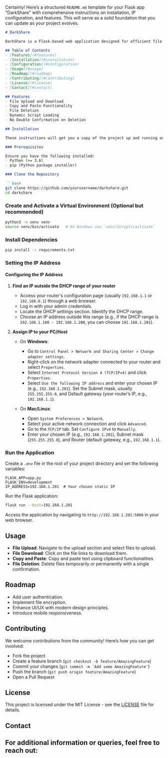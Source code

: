 Certainly! Here’s a structured `README.md` template for your Flask app "DarkShare" with comprehensive instructions on installation, IP configuration, and features. This will serve as a solid foundation that you can update as your project evolves.

```markdown
# DarkShare

DarkShare is a Flask-based web application designed for efficient file sharing and management. This README provides a comprehensive guide on installing the application, configuring the IP settings, and highlighting key features.

## Table of Contents
- [Features](#features)
- [Installation](#installation)
- [Configuration](#configuration)
- [Usage](#usage)
- [Roadmap](#roadmap)
- [Contributing](#contributing)
- [License](#license)
- [Contact](#contact)

## Features
- File Upload and Download
- Copy and Paste Functionality
- File Deletion
- Dynamic Script Loading
- No Double Confirmation on Deletion

## Installation

These instructions will get you a copy of the project up and running on your local machine for development and testing purposes.

### Prerequisites

Ensure you have the following installed:
- Python (>= 3.6)
- pip (Python package installer)

### Clone the Repository

```bash
git clone https://github.com/yourusername/darkshare.git
cd darkshare
```

### Create and Activate a Virtual Environment (Optional but recommended)

```bash
python3 -m venv venv
source venv/bin/activate   # On Windows use `venv\Scripts\activate`
```

### Install Dependencies

```bash
pip install -r requirements.txt
```

### Setting the IP Address

#### Configuring the IP Address
1. **Find an IP outside the DHCP range of your router**
   - Access your router's configuration page (usually `192.168.1.1` or `192.168.0.1`) through a web browser.
   - Log in with your admin credentials.
   - Locate the DHCP settings section. Identify the DHCP range.
   - Choose an IP address outside this range (e.g., if the DHCP range is `192.168.1.100 - 192.168.1.200`, you can choose `192.168.1.201`).

2. **Assign IP to your PC/Host**
   - On **Windows**:
     - Go to `Control Panel > Network and Sharing Center > Change adapter settings`.
     - Right-click on the network adapter connected to your router and select `Properties`.
     - Select `Internet Protocol Version 4 (TCP/IPv4)` and click `Properties`.
     - Select `Use the following IP address` and enter your chosen IP (e.g., `192.168.1.201`). Set the Subnet mask, usually `255.255.255.0`, and Default gateway (your router’s IP, e.g., `192.168.1.1`).

   - On **Mac/Linux**:
     - Open `System Preferences > Network`.
     - Select your active network connection and click `Advanced`.
     - Go to the `TCP/IP` tab. Set `Configure IPv4` to `Manually`.
     - Enter your chosen IP (e.g., `192.168.1.201`), Subnet mask (`255.255.255.0`), and Router (default gateway, e.g., `192.168.1.1`).

### Run the Application

Create a `.env` file in the root of your project directory and set the following variables:

```env
FLASK_APP=app.py
FLASK_ENV=development
IP_ADDRESS=192.168.1.201  # Your chosen static IP
```

Run the Flask application:

```bash
flask run --host=192.168.1.201
```

Access the application by navigating to `http://192.168.1.201:5000` in your web browser.

## Usage
- **File Upload**: Navigate to the upload section and select files to upload.
- **File Download**: Click on the file links to download them.
- **Copy and Paste**: Copy and paste text using clipboard functionalities.
- **File Deletion**: Delete files temporarily or permanently with a single confirmation.

## Roadmap
- Add user authentication.
- Implement file encryption.
- Enhance UI/UX with modern design principles.
- Introduce mobile responsiveness.

## Contributing
We welcome contributions from the community! Here’s how you can get involved:
- Fork the project
- Create a feature branch (`git checkout -b feature/AmazingFeature`)
- Commit your changes (`git commit -m 'Add some AmazingFeature'`)
- Push the branch (`git push origin feature/AmazingFeature`)
- Open a Pull Request

## License
This project is licensed under the MIT License - see the [LICENSE](LICENSE) file for details.

## Contact
For additional information or queries, feel free to reach out:
-